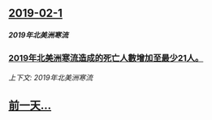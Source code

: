 ## [2019-02-1](/news/2019/02/1/index.md)

##### 2019年北美洲寒流
### [2019年北美洲寒流造成的死亡人數增加至最少21人。 ](/news/2019/02/1/2019年北美洲寒流造成的死亡人數增加至最少21人.md)
_上下文: 2019年北美洲寒流_

## [前一天...](/news/2019/01/31/index.md)

